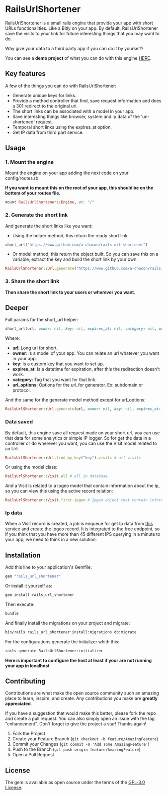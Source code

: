 # RailsUrlShortener

RailsUrlShortener is a small rails engine that provide your app with short URLs functionalities. Like a Bitly on your app. By default, RailsUrlShortener save the visits to your link for future interesting things that you may want to do.

Why give your data to a third party app if you can do it by yourself?

You can see a **demo project** of what you can do with this engine [HERE](https://paso-app.herokuapp.com/).

## Key features

A few of the things you can do with RailsUrlShortener:

* Generate unique keys for links.
* Provide a method controller that find, save request information and does a 301 redirect to the original url.
* The short links can be associated with a model in your app.
* Save interesting things like browser, system and ip data of the 'un-shortened' request.
* Temporal short links using the expires_at option.
* Get IP data from third part service.

## Usage

### 1. Mount the engine

Mount the engine on your app adding the next code on your config/routes.rb:

**If you want to mount this on the root of your app, this should be on the bottom of your routes file.**

```ruby
mount RailsUrlShortener::Engine, at: "/"

```
### 2. Generate the short link

And generate the short links like you want:

 - Using the helper method, this return the ready short link.

```ruby
short_url("https://www.github.com/a-chacon/rails-url-shortener")
```

 - Or model method, this return the object built. So you can save this on a variable, extract the key and build the short link by your own:

```ruby
RailsUrlShortener::Url.generate("https://www.github.com/a-chacon/rails-url-shortener")
```
### 3. Share the short link

**Then share the short link to your users or wherever you want.**

## Deeper

Full params for the short_url helper:
```ruby
short_url(url, owner: nil, key: nil, expires_at: nil, category: nil, url_options: {})
```
Where:
* **url**: Long url for short.
* **owner**: Is a model of your app. You can relate an url whatever you want in your app.
* **key**: Is a custom key that you want to set up.
* **expires_at**: Is a datetime for expiration, after this the redirection doesn't work.
* **category**: Tag that you want for that link.
* **url_options**: Options for the url_for generator. Ex: subdomain or protocol.


And the same for the generate model method except for url_options:
```ruby
RailsUrlShortener::Url.generate(url, owner: nil, key: nil, expires_at: nil, category: nil)
```

### Data saved

By default, this engine save all request made on your short url, you can use that data for some analytics or simple IP logger. So for get the data in a controller or do wherever you want, you can use the Visit model related to an Url:

```ruby
RailsUrlShortener::Url.find_by_key("key").visits # all visits

```
Or using the model class:
```ruby
RailsUrlShortener::Visit.all # all in database
```

And a Visit is related to a Ipgeo model that contain information about the ip, so you can view this using the active record relation:
```ruby
RailsUrlShortener::Visit.first.ipgeo # Ipgeo object that contain information of the ip
```

### Ip data

When a Visit record is created, a job is enqueue for get Ip data from [this](https://ip-api.com/) service and create the Ipgeo record. It is integrated to the free endpoint, so if you think that you have more than 45 different IPS querying in a minute to your app, we need to think in a new solution.

## Installation

Add this line to your application's Gemfile:

```ruby
gem "rails_url_shortener"
```

Or install it yourself as:
```bash
gem install rails_url_shortener
```

Then execute:
```bash
bundle
```

And finally install the migrations on your project and migrate:
```bash
bin/rails rails_url_shortener:install:migrations db:migrate
```

For the configurations generate the initializer whith this:

```bash
rails generate RailsUrlShortener:initializer
```
**Here is important to configure the host at least if your are not running your app in localhost**

## Contributing

Contributions are what make the open source community such an amazing place to learn, inspire, and create. Any contributions you make are **greatly appreciated**.

If you have a suggestion that would make this better, please fork the repo and create a pull request. You can also simply open an issue with the tag "enhancement".
Don't forget to give the project a star! Thanks again!

1. Fork the Project
2. Create your Feature Branch (`git checkout -b feature/AmazingFeature`)
3. Commit your Changes (`git commit -m 'Add some AmazingFeature'`)
4. Push to the Branch (`git push origin feature/AmazingFeature`)
5. Open a Pull Request

## License
The gem is available as open source under the terms of the [GPL-3.0 License](https://www.github.com/a-chacon/rails-url-shortener/blob/main/LICENSE).
